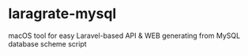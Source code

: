# laragrate-mysql
macOS tool for easy Laravel-based API &amp; WEB generating from MySQL database scheme script
